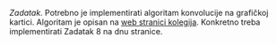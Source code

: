 *Zadatak*. Potrebno je implementirati algoritam konvolucije na 
grafičkoj kartici. Algoritam je opisan na 
[web stranici kolegija](https://web.math.pmf.unizg.hr/nastava/ppr/html/cuda.html#_konvolucija).
Konkretno treba implementirati Zadatak 8 na dnu stranice. 
